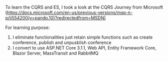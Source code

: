 To learn the CQRS and ES, I took a look at the CQRS Journey from Microsoft (https://docs.microsoft.com/en-us/previous-versions/msp-n-p/jj554200(v=pandp.10)?redirectedfrom=MSDN)

For learning purpose:
1. I eliminate functionalities just retain simple functions such as create conference, publish and unpusblish conference
2. I convert to use ASP.NET Core 3.1.1, Web API, Entity Framework Core, Blazor Server, MassTransit and RabbitMQ
